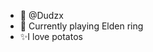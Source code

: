 - 👋 @Dudzx
- 👀  Currently playing Elden ring
- ✨I love potatos 
<!---
Dudzx/Dudzx is a ✨ special ✨ repository because its `README.md` (this file) appears on your GitHub profile.
You can click the Preview link to take a look at your changes.
--->
